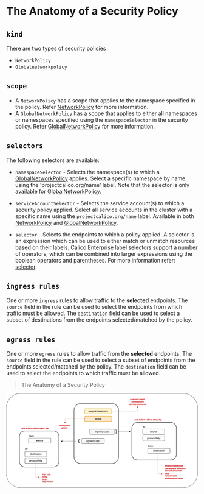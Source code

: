 # The Anatomy of a Security Policy

## `kind`

There are two types of security policies
- `NetworkPolicy` 
- `Globalnetworkpolicy`

## `scope`

- A `NetworkPolicy` has a scope that applies to the namespace specified in the policy. Refer [NetworkPolicy](https://docs.tigera.io/reference/resources/networkpolicy) for more information. 
- A `GlobalNetworkPolicy` has a scope that applies to either all namespaces or namespaces specified using the `namespaceSelector` in the security policy. Refer [GlobalNetworkPolicy](https://docs.tigera.io/reference/resources/globalnetworkpolicy) for more information. 

## `selectors`

The following selectors are available:

- `namespaceSelector` - Selects the namespace(s) to which a [GlobalNetworkPolicy](https://docs.tigera.io/reference/resources/globalnetworkpolicy) applies. Select a specific namespace by name using the 'projectcalico.org/name' label. Note that the selector is only available for [GlobalNetworkPolicy](https://docs.tigera.io/reference/resources/globalnetworkpolicy).

- `serviceAccountSelector` - Selects the service account(s) to which a security policy applied. Select all service accounts in the cluster with a specific name using the `projectcalico.org/name` label. Available in both [NetworkPolicy](https://docs.tigera.io/reference/resources/globalnetworkpolicy) and [GlobalNetworkPolicy](https://docs.tigera.io/reference/resources/globalnetworkpolicy).

- `selector` - 	Selects the endpoints to which a policy applied. A selector is an expression which can be used to either match or unmatch resources based on their labels. Calico Enterprise label selectors support a number of operators, which can be combined into larger expressions using the boolean operators and parentheses. For more information refer: [selector](https://docs.tigera.io/reference/resources/globalnetworkpolicy#selector). 

## `ingress rules`

One or more `ingress` rules to allow traffic to the **selected** endpoints. The `source` field in the rule can be used to select the endpoints from which traffic must be allowed. The `destination` field can be used to select a subset of destinations from the endpoints selected/matched by the policy. 

## `egress rules`

One or more `egress` rules to allow traffic from the **selected** endpoints. The `source` field in the rule can be used to select a subset of endpoints from the endpoints selected/matched by the policy. The `destination` field can be used to select the endpoints to which traffic must be allowed. 


> The Anatomy of a Security Policy

![anatomy-of-policy](images/anatomy-of-policy.png)
